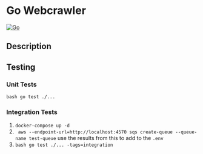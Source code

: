 # Go Webcrawler

[![Go](https://github.com/Acollie/Go-Webcrawler/actions/workflows/go.yml/badge.svg)](https://github.com/Acollie/Go-Webcrawler/actions/workflows/go.yml)
## Description

## Testing

### Unit Tests

```bash go test ./...```

### Integration Tests

1. ```docker-compose up -d```
2. ``` aws --endpoint-url=http://localhost:4570 sqs create-queue --queue-name test-queue``` use the results from this to
   add to the `.env`
3. ```bash go test ./... -tags=integration```